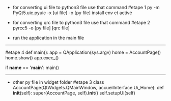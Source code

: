 - for converting ui file to python3 file use that command
#etape 1
py -m PyQt5.uic.pyuic -x [ui file] -o [py file]
 install env et activé
- for converting qrc file to python3 file use that command
#etape 2
pyrcc5 -o [py file] [qrc file]

- run the application in the main file

----------------
 #etape 4
def main():
    app = QApplication(sys.argv)
    home = AccountPage()
    home.show()
    app.exec_()


if __name__ == '__main__':
    main()

----------------

- other py file in widget folder
#etape 3
class AccountPage(QtWidgets.QMainWindow, accueilInterface.Ui_Home):
    def __init__(self):
        super(AccountPage, self).__init__()
        self.setupUi(self)



